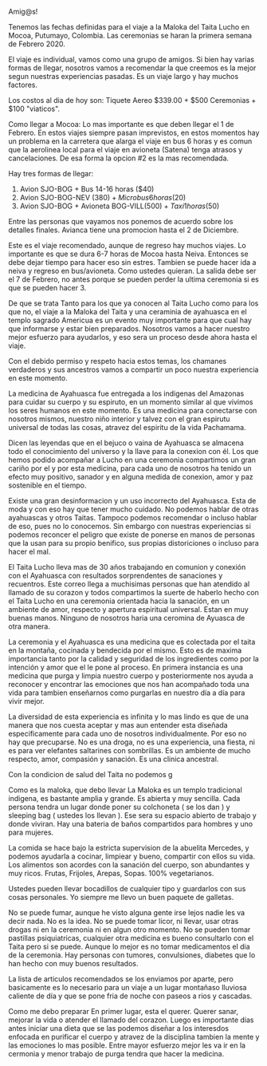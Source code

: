 Amig@s!

Tenemos las fechas definidas para el viaje a la Maloka del Taita Lucho en Mocoa, Putumayo, Colombia. Las ceremonias se haran la primera semana de Febrero 2020.

El viaje es individual, vamos como una grupo de amigos. Si bien hay varias formas de llegar, nosotros vamos a recomendar la que creemos es la mejor segun nuestras experiencias pasadas. Es un viaje largo y hay muchos factores.

Los costos al dia de hoy son: Tiquete Aereo $339.00 + $500 Ceremonias + $100 "viaticos".

Como llegar a Mocoa:
Lo mas importante es que deben llegar el 1 de Febrero. En estos viajes siempre pasan imprevistos, en estos momentos hay un problema en la carretera que alarga el viaje en bus 6 horas y es comun que la aerolinea local para el viaje en avioneta (Satena) tenga atrasos y cancelaciones. De esa forma la opcion #2 es la mas recomendada.

Hay tres formas de llegar:
1. Avion SJO-BOG + Bus 14-16 horas ($40)
2. Avion SJO-BOG-NEV ($380) + Microbus 6 horas ($20)
3. Avion SJO-BOG + Avioneta BOG-VILL($500) + Taxi 1 horas($50)

Entre las personas que vayamos nos ponemos de acuerdo sobre los detalles finales. Avianca tiene una promocion hasta el 2 de Diciembre.

Este es el viaje recomendado, aunque de regreso hay muchos viajes. Lo importante es que se dura 6-7 horas de Mocoa hasta Neiva. Entonces se debe dejar tiempo para hacer eso sin estres. Tambien se puede hacer ida a neiva y regreso en bus/avioneta. Como ustedes quieran. La salida debe ser el 7 de Febrero, no antes porque se pueden perder la ultima ceremonia si es que se pueden hacer 3.

De que se trata
Tanto para los que ya conocen al Taita Lucho como para los que no, el viaje a la Maloka del Taita y una ceraminia de ayahuasca en el templo sagrado Americua es un evento muy importante para que cual hay que informarse y estar bien preparados. Nosotros vamos a hacer nuestro mejor esfuerzo para ayudarlos, y eso sera un proceso desde ahora hasta el viaje.

Con el debido permiso y respeto hacia estos temas, los chamanes verdaderos y sus ancestros vamos a compartir un poco nuestra experiencia en este momento.

La medicina de Ayahuasca fue entregada a los indigenas del Amazonas para cuidar su cuerpo y su espiruto, en un momento similar al que vivimos los seres humanos en este momento. Es una medicina para conectarse con nosotros mismos, nuestro niño interior y talvez con el gran espirutu universal de todas las cosas, atravez del espiritu de la vida Pachamama.

Dicen las leyendas que en el bejuco o vaina de Ayahuasca se almacena todo el conocimiento del universo y la llave para la conexion con él. Los que hemos podido acompañar a Lucho en una ceremonia compartimos un gran cariño por el y por esta medicina, para cada uno de nosotros ha tenido un efecto muy positivo, sanador y en alguna medida de conexion, amor y paz sostenible en el tiempo.

Existe una gran desinformacion y un uso incorrecto del Ayahuasca. Esta de moda y con eso hay que tener mucho cuidado. No podemos hablar de otras ayahuascas y otros Taitas. Tampoco podemos recomendar o incluso hablar de eso, pues no lo conocemos. Sin embargo con nuestras experiencias si podemos reconcer el peligro que existe de ponerse en manos de personas que la usan para su propio benifico, sus propias distoriciones o incluso para hacer el mal. 

El Taita Lucho lleva mas de 30 años trabajando en comunion y conexión con el Ayahuasca con resultados sorprendentes de sanaciones y recuentros. Este correo llega a muchisimas personas que han atendido al llamado de su corazon y todos compartimos la suerte de haberlo hecho con el Taita Lucho en una ceremonia orientada hacia la sanación, en un ambiente de amor, respecto y apertura espiritual universal. Estan en muy buenas manos. Ninguno de nosotros haria una ceromina de Ayuasca de otra manera.

La ceremonia y el Ayahuasca es una medicina que es colectada por el taita en la montaña, cocinada y bendecida por el mismo. Esto es de maxima importancia tanto por la calidad y seguridad de los ingredientes como por la intención y amor que el le pone al proceso. En primera instancia es una medicina que purga y limpia nuestro cuerpo y posteriormente nos ayuda a reconocer y encontrar las emociones que nos han acompañado toda una vida para tambien enseñarnos como purgarlas en nuestro día a día para vivir mejor.

La diversidad de esta experiencia es infinita y lo mas lindo es que de una manera que nos cuesta aceptar y mas aun entender esta diseñada especificamente para cada uno de nosotros individualmente. Por eso no hay que precuparse. No es una droga, no es una experiencia, una fiesta, ni es para ver elefantes saltarines con sombrillas. Es un ambiente de mucho respecto, amor, compasión y sanación. Es una clinica ancestral.

Con la condicion de salud del Taita no podemos g

Como es la maloka, que debo llevar
La Maloka es un templo tradicional indigena, es bastante amplia y grande. Es abierta y muy sencilla. Cada persona tendra un lugar donde poner su colchoneta ( se los dan ) y sleeping bag ( ustedes los llevan ). Ese sera su espacio abierto de trabajo y donde viviran. Hay una bateria de baños compartidos para hombres y uno para mujeres.

La comida se hace bajo la estricta supervision de la abuelita Mercedes, y podemos ayudarla a cocinar, limpiear y bueno, compartir con ellos su vida. Los alimentos son acordes con la sanación del cuerpo, son abundantes y muy ricos. Frutas, Frijoles, Arepas, Sopas. 100% vegetarianos.

Ustedes pueden llevar bocadillos de cualquier tipo y guardarlos con sus cosas personales. Yo siempre me llevo un buen paquete de galletas.

No se puede fumar, aunque he visto alguna gente irse lejos nadie les va decir nada. No es la idea. No se puede tomar licor, ni llevar, usar otras drogas ni en la ceremonia ni en algun otro momento. No se pueden tomar pastillas psiquiatricas, cualquier otra medicina es bueno consultarlo con el Taita pero si se puede. Aunque lo mejor es no tomar medicamentos el dia de la ceremonia. Hay personas con tumores, convulsiones, diabetes que lo han hecho con muy buenos resultados.

La lista de articulos recomendados se los enviamos por aparte, pero basicamente es lo necesario para un viaje a un lugar montañaso lluviosa caliente de día y que se pone fria de noche con paseos a rios y cascadas.

Como me debo preparar
En primer lugar, esta el querer. Querer sanar, mejorar la vida o atender el llamado del corazon. Luego es importante días antes iniciar una dieta que se las podemos diseñar a los interesdos enfocada en purificar el cuerpo y atravez de la disciplina tambien la mente y las emociones lo mas posible. Entre mayor esfuerzo mejor les va ir en la cermonia y menor trabajo de purga tendra que hacer la medicina.





